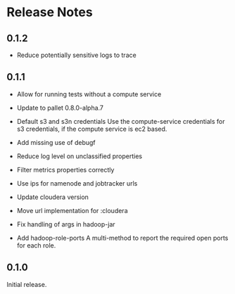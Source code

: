 # Release Notes

## 0.1.2

- Reduce potentially sensitive logs to trace

## 0.1.1

- Allow for running tests without a compute service

- Update to pallet 0.8.0-alpha.7

- Default s3 and s3n credentials
  Use the compute-service credentials for s3 credentials, if the compute
  service is ec2 based.

- Add missing use of debugf

- Reduce log level on unclassified properties

- Filter metrics properties correctly

- Use ips for namenode and jobtracker urls

- Update cloudera version

- Move url implementation for :cloudera

- Fix handling of args in hadoop-jar

- Add hadoop-role-ports
  A multi-method to report the required open ports for each role.


## 0.1.0

Initial release.
